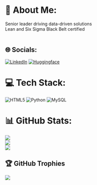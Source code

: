 # 💫 About Me:
Senior leader driving data-driven solutions<br>Lean and Six Sigma Black Belt certified<br><br>


## 🌐 Socials:
[![LinkedIn](https://img.shields.io/badge/LinkedIn-%230077B5.svg?logo=linkedin&logoColor=white)](https://linkedin.com/in/anandsamant) 
[![Huggingface](https://huggingface.co/datasets/huggingface/badges/resolve/main/badges-thumbnail.png)](https://huggingface.co/Purnanand) 

# 💻 Tech Stack:
![HTML5](https://img.shields.io/badge/html5-%23E34F26.svg?style=for-the-badge&logo=html5&logoColor=white) ![Python](https://img.shields.io/badge/python-3670A0?style=for-the-badge&logo=python&logoColor=ffdd54) ![MySQL](https://img.shields.io/badge/mysql-4479A1.svg?style=for-the-badge&logo=mysql&logoColor=white)
# 📊 GitHub Stats:
![](https://github-readme-stats.vercel.app/api?username=purnanandsamant&theme=dark&hide_border=false&include_all_commits=false&count_private=false)<br/>
![](https://github-readme-streak-stats.herokuapp.com/?user=purnanandsamant&theme=dark&hide_border=false)<br/>
![](https://github-readme-stats.vercel.app/api/top-langs/?username=purnanandsamant&theme=dark&hide_border=false&include_all_commits=false&count_private=false&layout=compact)

## 🏆 GitHub Trophies
![](https://github-profile-trophy.vercel.app/?username=purnanandsamant&theme=radical&no-frame=false&no-bg=true&margin-w=4)

<!-- Proudly created with GPRM ( https://gprm.itsvg.in ) -->
